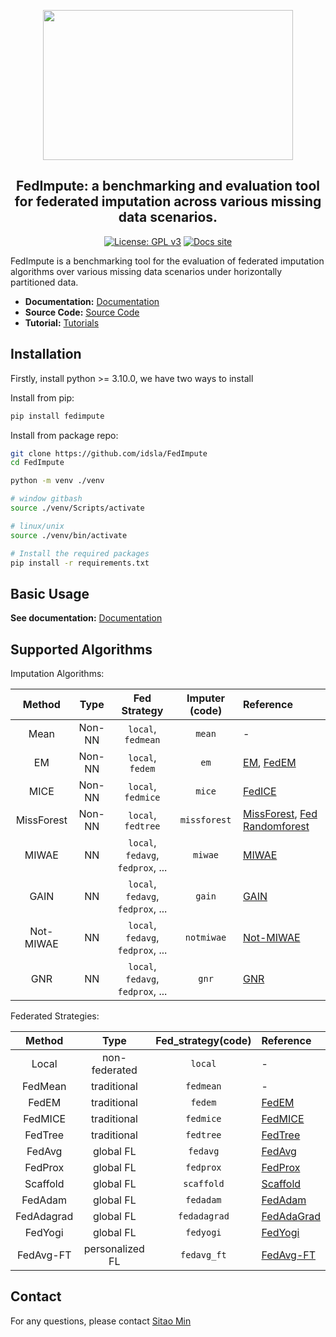 <p align="center"><img src="docs/icon.jpg" width="400" height="240"></p>
<h2 align='center'> FedImpute: a benchmarking and evaluation tool for federated imputation across various missing data scenarios. </h2>

<div align="center">
    
[![License: GPL v3](https://img.shields.io/badge/License-GPLv3-blue.svg)](https://www.gnu.org/licenses/gpl-3.0)
[![Docs site](https://img.shields.io/badge/docs-GitHub_Pages-blue)](https://idsla.github.io/FedImpute/)

</div>

FedImpute is a benchmarking tool for the evaluation of federated imputation algorithms over various missing data scenarios under horizontally partitioned data.

- **Documentation:** [Documentation](https://idsla.github.io/FedImpute/)
- **Source Code:** [Source Code](https://github.com/idsla/FedImpute/)
- **Tutorial:** [Tutorials](https://github.com/idsla/FedImpute/tree/main/tutorials)

## Installation
Firstly, install python >= 3.10.0, we have two ways to install

Install from pip:
```bash
pip install fedimpute
```

Install from package repo:
```bash
git clone https://github.com/idsla/FedImpute
cd FedImpute

python -m venv ./venv

# window gitbash
source ./venv/Scripts/activate

# linux/unix
source ./venv/bin/activate

# Install the required packages
pip install -r requirements.txt
```
## Basic Usage

**See documentation:** [Documentation](https://idsla.github.io/FedImpute/)

## Supported Algorithms

Imputation Algorithms:

|     Method     |     Type      |               Fed Strategy               |  Imputer (code)  | Reference                                                                                                                                                                                   |
|:--------------:|:-------------:|:----------------------------------------:|:----------------:|:--------------------------------------------------------------------------------------------------------------------------------------------------------------------------------------------|
|    Mean    |    Non-NN     |                    `local`, `fedmean`                     |    `mean`    | -                                                                                                                                                                                           |
|     EM     |    Non-NN     |                    `local`, `fedem`                     |     `em`     | [EM](https://github.com/vanderschaarlab/hyperimpute/blob/main/src/hyperimpute/plugins/imputers/plugin_EM.py), [FedEM](https://arxiv.org/abs/2108.10252)                                     |
|    MICE     |    Non-NN     |                  `local`, `fedmice`                     |    `mice`     | [FedICE](https://pubmed.ncbi.nlm.nih.gov/33122624/)                                                                                                                                         |
| MissForest |    Non-NN     |       `local`, `fedtree`                    | `missforest` | [MissForest](https://github.com/vanderschaarlab/hyperimpute/blob/main/src/hyperimpute/plugins/imputers/plugin_missforest.py), [Fed Randomforest](https://pubmed.ncbi.nlm.nih.gov/35139148/) |
|     MIWAE      |      NN       |    `local`, `fedavg`, `fedprox`, ...    |     `miwae`      | [MIWAE](https://github.com/vanderschaarlab/hyperimpute/blob/main/src/hyperimpute/plugins/imputers/plugin_miwae.py)                                                                          |
|      GAIN      |      NN       |     `local`, `fedavg`, `fedprox`, ...     |      `gain`      | [GAIN](https://github.com/vanderschaarlab/hyperimpute/blob/main/src/hyperimpute/plugins/imputers/plugin_gain.py)                                                                            |
|     Not-MIWAE      |      NN       |     `local`, `fedavg`, `fedprox`, ...     |     `notmiwae`      | [Not-MIWAE](https://arxiv.org/abs/2006.12871)
|     GNR      |      NN       |     `local`, `fedavg`, `fedprox`, ...     |     `gnr`      | [GNR](https://dl.acm.org/doi/abs/10.1145/3583780.3614835?casa_token=o8dv16sHJcMAAAAA:aAIvug_7cp9oUJSB7ZfTvzUksPyuP6Jbcl3TlHsvXXGEwIe4AbQuHCTlxXZtjDKlymfO30n2o-E9iw)

Federated Strategies:

|   Method   |      Type       | Fed_strategy(code) | Reference      |
|:----------:|:---------------:|:------------------:|:---------------|
|   Local   |    non-federated    |      `local`      | -     |
|   FedMean   |    traditional    |      `fedmean`      | -     |
|   FedEM   |    traditional    |      `fedem`      | [FedEM]()     |
|   FedMICE   |    traditional    |      `fedmice`      | [FedMICE]()     |
|   FedTree   |    traditional    |      `fedtree`      | [FedTree]()     |
|   FedAvg   |    global FL    |      `fedavg`      | [FedAvg](https://arxiv.org/pdf/1602.05629)     |
|  FedProx   |    global FL    |     `fedprox`      | [FedProx](https://arxiv.org/pdf/1812.06127)    |
|  Scaffold  |    global FL    |     `scaffold`     | [Scaffold](https://arxiv.org/pdf/1910.06378)   |
|  FedAdam   |    global FL    |     `fedadam`      | [FedAdam](https://arxiv.org/pdf/2003.00295)    |
| FedAdagrad |    global FL    |    `fedadagrad`    | [FedAdaGrad](https://arxiv.org/pdf/2003.00295) |
|  FedYogi   |    global FL    |     `fedyogi`      | [FedYogi](https://arxiv.org/pdf/2003.00295)    |
| FedAvg-FT  | personalized FL |    `fedavg_ft`     | [FedAvg-FT]()  |


## Contact
For any questions, please contact [Sitao Min](mailto:sm2370@rutgers.edu)
